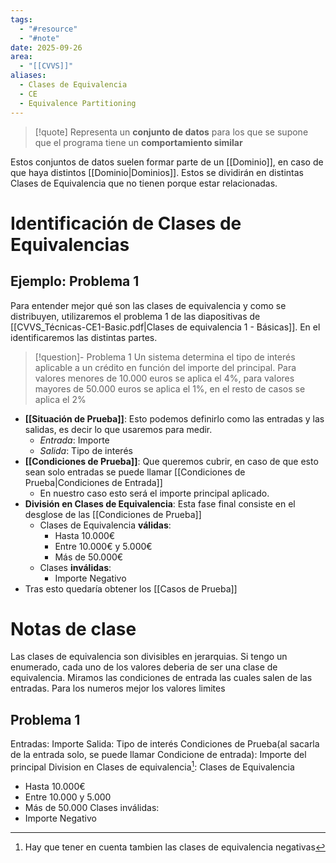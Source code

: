 ```yaml
---
tags:
  - "#resource"
  - "#note"
date: 2025-09-26
area:
  - "[[CVVS]]"
aliases:
  - Clases de Equivalencia
  - CE
  - Equivalence Partitioning
---
```

> [!quote]
> Representa un **conjunto de datos** para los que se supone que el programa tiene un **comportamiento similar**

Estos conjuntos de datos suelen formar parte de un [[Dominio]], en caso de que haya distintos [[Dominio|Dominios]]. Estos se dividirán en distintas Clases de Equivalencia que no tienen porque estar relacionadas.
# Identificación de  Clases de Equivalencias


## Ejemplo: Problema 1
Para entender mejor qué son las clases de equivalencia y como se distribuyen, utilizaremos el problema 1 de las diapositivas de [[CVVS_Técnicas-CE1-Basic.pdf|Clases de equivalencia 1 - Básicas]]. En el identificaremos las distintas partes.
> [!question]- Problema 1
> Un sistema determina el tipo de interés aplicable a un crédito en función del importe del principal. Para valores menores de 10.000 euros se aplica el 4%, para valores mayores de 50.000 euros se aplica el 1%, en el resto de casos se aplica el 2%

- **[[Situación de Prueba]]**: Esto podemos definirlo como las entradas y las salidas,  es decir lo que usaremos para medir.
	- *Entrada*: Importe
	- *Salida*: Tipo de interés
- **[[Condiciones de Prueba]]**: Que queremos cubrir, en caso de que esto sean solo entradas se puede llamar [[Condiciones de Prueba|Condiciones de Entrada]]
	- En nuestro caso esto será el importe principal aplicado.
- **División en Clases de Equivalencia**: Esta fase final consiste en el desglose de las [[Condiciones de Prueba]]
	- Clases de Equivalencia **válidas**:
		- Hasta 10.000€
		- Entre 10.000€ y 5.000€
		- Más de 50.000€
	- Clases **inválidas**:
		- Importe Negativo
- Tras esto quedaría obtener los [[Casos de Prueba]]
# Notas de clase
Las clases de equivalencia son divisibles en jerarquias.
Si tengo un enumerado, cada uno de los valores deberia de ser una clase de equivalencia.
Miramos las condiciones de entrada las cuales salen de las entradas. Para los numeros mejor los valores limites


## Problema 1
Entradas:
Importe
Salida:
Tipo de interés
Condiciones de Prueba(al sacarla de la entrada solo, se puede llamar Condicione de entrada):
Importe del principal
Division en Clases de equivalencia[^1]:
Clases de Equivalencia
- Hasta 10.000€
- Entre 10.000 y 5.000
- Más de 50.000
Clases inválidas:
- Importe Negativo


[^1]: Hay que tener en cuenta tambien las clases de equivalencia negativas
